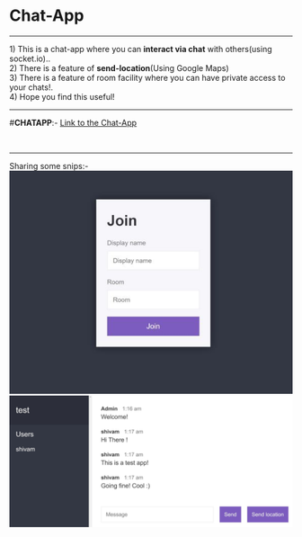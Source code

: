# <strong>Chat-App</strong>
<hr>
1) This is a chat-app where you can <strong>interact via chat</strong> with others(using socket.io)..
<br>
2) There is a feature of <strong>send-location</strong>(Using Google Maps)
<br>
3) There is a feature of room facility where you can have private access to your chats!.
<br>
4) Hope you find this useful!
<br>
<hr>

#<strong>CHATAPP</strong>:- <a href="https://shivam-chat-application.herokuapp.com/" target="_blank">Link to the Chat-App</a>

<br>
<hr>
Sharing some snips:- 
<img src="https://raw.githubusercontent.com/shivamkansal/Chat-App/master/home%20page.JPG">
<img src="https://raw.githubusercontent.com/shivamkansal/Chat-App/master/test%20img.JPG">
<br>
